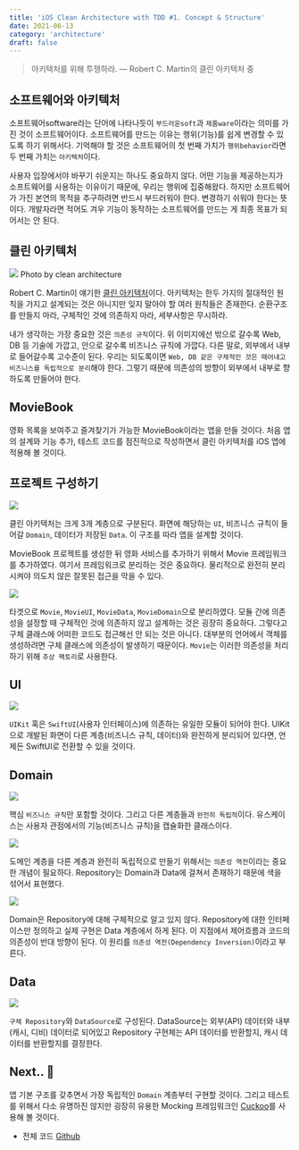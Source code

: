 ```yaml
---
title: 'iOS Clean Architecture with TDD #1. Concept & Structure'
date: 2021-06-13
category: 'architecture'
draft: false
---
```


> 아키텍처를 위해 투쟁하라. — Robert C. Martin의 클린 아키텍처 중

## 소프트웨어와 아키텍처

소프트웨어software라는 단어에 나타나듯이 `부드러운soft`과 `제품ware`이라는 의미를 가진 것이 소프트웨어이다. 소프트웨어를 만드는 이유는 행위(기능)를 쉽게 변경할 수 있도록 하기 위해서다. 기억해야 할 것은 소프트웨어의 첫 번째 가치가 `행위behavior`라면 두 번째 가치는 `아키텍처`이다. 

사용자 입장에서야 바꾸기 쉬운지는 하나도 중요하지 않다. 어떤 기능을 제공하는지가 소프트웨어를 사용하는 이유이기 때문에, 우리는 행위에 집중해왔다. 하지만 소프트웨어가 가진 본연의 목적을 추구하려면 반드시 부드러워야 한다. 변경하기 쉬워야 한다는 뜻이다. 개발자라면 적어도 겨우 기능이 동작하는 소프트웨어를 만드는 게 최종 목표가 되어서는 안 된다.

## 클린 아키텍처

![](./images/clean-architecture-1-1.jpeg)
Photo by clean architecture

Robert C. Martin이 얘기한 [클린 아키텍처](https://blog.cleancoder.com/uncle-bob/2012/08/13/the-clean-architecture.html)이다. 아키텍처는 한두 가지의 절대적인 원칙을 가지고 설계되는 것은 아니지만 잊지 말아야 할 여러 원칙들은 존재한다. 순환구조를 만들지 마라, 구체적인 것에 의존하지 마라, 세부사항은 무시하라.

내가 생각하는 가장 중요한 것은 `의존성 규칙`이다. 위 이미지에선 밖으로 갈수록 Web, DB 등 기술에 가깝고, 안으로 갈수록 비즈니스 규칙에 가깝다. 다른 말로, 외부에서 내부로 들어갈수록 고수준이 된다. 우리는 되도록이면 `Web, DB 같은 구체적인 것은 떼어내고 비즈니스를 독립적으로 분리`해야 한다. 그렇기 때문에 의존성의 방향이 외부에서 내부로 향하도록 만들어야 한다.

## MovieBook

영화 목록을 보여주고 즐겨찾기가 가능한 MovieBook이라는 앱을 만들 것이다. 처음 앱의 설계와 기능 추가, 테스트 코드를 점진적으로 작성하면서 클린 아키텍처를 iOS 앱에 적용해 볼 것이다.

## 프로젝트 구성하기

![](./images/clean-architecture-1-2.png)

클린 아키텍처는 크게 3개 계층으로 구분된다. 화면에 해당하는 `UI`, 비즈니스 규칙이 들어갈 `Domain`, 데이터가 저장된 `Data`. 이 구조를 따라 앱을 설계할 것이다.

MovieBook 프로젝트를 생성한 뒤 영화 서비스를 추가하기 위해서 Movie 프레임워크를 추가하였다. 여기서 프레임워크로 분리하는 것은 중요하다. 물리적으로 완전히 분리시켜야 의도치 않은 잘못된 접근을 막을 수 있다.

![](./images/clean-architecture-1-3.png)

타겟으로 `Movie`, `MovieUI`, `MovieData`, `MovieDomain`으로 분리하였다. 모듈 간에 의존성을 설정할 때 구체적인 것에 의존하지 않고 설계하는 것은 굉장히 중요하다. 그렇다고 구체 클래스에 어떠한 코드도 접근해선 안 되는 것은 아니다. 대부분의 언어에서 객체를 생성하려면 구체 클래스에 의존성이 발생하기 때문이다. `Movie`는 이러한 의존성을 처리하기 위해 `추상 팩토리`로 사용한다.

## UI

![](./images/clean-architecture-1-4.png)

`UIKit` 혹은 `SwiftUI`(사용자 인터페이스)에 의존하는 유일한 모듈이 되어야 한다. UIKit으로 개발된 화면이 다른 계층(비즈니스 규칙, 데이터)와 완전하게 분리되어 있다면, 언제든 SwiftUI로 전환할 수 있을 것이다.

## Domain

![](./images/clean-architecture-1-5.png)

핵심 `비즈니스 규칙`만 포함할 것이다. 그리고 다른 계층들과 `완전히 독립적`이다. 유스케이스는 사용자 관점에서의 기능(비즈니스 규칙)을 캡슐화한 클래스이다.

![](./images/clean-architecture-1-6.png)

도메인 계층을 다른 계층과 완전히 독립적으로 만들기 위해서는 `의존성 역전`이라는 중요한 개념이 필요하다. Repository는 Domain과 Data에 걸쳐서 존재하기 때문에 색을 섞어서 표현했다.

![](./images/clean-architecture-1-7.png)

Domain은 Repository에 대해 구체적으로 알고 있지 않다. Repository에 대한 인터페이스만 정의하고 실제 구현은 Data 계층에서 하게 된다. 이 지점에서 제어흐름과 코드의 의존성이 반대 방향이 된다. 이 원리를 `의존성 역전(Dependency Inversion)`이라고 부른다.

## Data

![](./images/clean-architecture-1-8.png)

`구체 Repository`와 `DataSource`로 구성된다. DataSource는 외부(API) 데이터와 내부(캐시, 디비) 데이터로 되어있고 Repository 구현체는 API 데이터를 반환할지, 캐시 데이터를 반환할지를 결정한다.

## Next.. 👋

앱 기본 구조를 갖추면서 가장 독립적인 `Domain` 계층부터 구현할 것이다. 그리고 테스트를 위해서 다소 유명하진 않지만 굉장히 유용한 Mocking 프레임워크인 [Cuckoo](https://github.com/Brightify/Cuckoo)를 사용해 볼 것이다. 

- 전체 코드 [Github](https://github.com/hb1love/MovieBook/tree/clean-architecture-1)